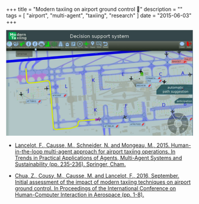 +++
title = "Modern taxiing on airport ground control 🚕"
description = ""
tags = [
    "airport",
    "multi-agent",
    "taxiing",
    "research"
]
date = "2015-06-03"
+++

![path suggestion example](/2015_modern_taxiing_airport_ground_control/mota_path_suggestion_screenshot.png)

- [Lancelot, F., Causse, M., Schneider, N. and Mongeau, M., 2015. Human-in-the-loop multi-agent approach for airport taxiing operations. In Trends in Practical Applications of Agents, Multi-Agent Systems and Sustainability (pp. 235-236). Springer, Cham.](https://link.springer.com/chapter/10.1007/978-3-319-19629-9_29)

- [Chua, Z., Cousy, M., Causse, M. and Lancelot, F., 2016, September. Initial assessment of the impact of modern taxiing techniques on airport ground control. In Proceedings of the International Conference on Human-Computer Interaction in Aerospace (pp. 1-8).](https://dl.acm.org/doi/abs/10.1145/2950112.2964589)
